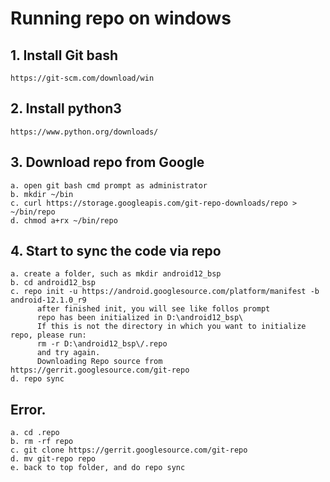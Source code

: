 # Running repo on windows
## 1. Install Git bash  
    https://git-scm.com/download/win

## 2. Install python3  
    https://www.python.org/downloads/

## 3. Download repo from Google
    a. open git bash cmd prompt as administrator
    b. mkdir ~/bin
    c. curl https://storage.googleapis.com/git-repo-downloads/repo > ~/bin/repo
    d. chmod a+rx ~/bin/repo
    
## 4. Start to sync the code via repo  
    a. create a folder, such as mkdir android12_bsp
    b. cd android12_bsp
    c. repo init -u https://android.googlesource.com/platform/manifest -b android-12.1.0_r9
          after finished init, you will see like follos prompt
          repo has been initialized in D:\android12_bsp\
          If this is not the directory in which you want to initialize repo, please run:
          rm -r D:\android12_bsp\/.repo
          and try again.
          Downloading Repo source from https://gerrit.googlesource.com/git-repo
    d. repo sync
    
## Error.  
    a. cd .repo
    b. rm -rf repo
    c. git clone https://gerrit.googlesource.com/git-repo
    d. mv git-repo repo
    e. back to top folder, and do repo sync

